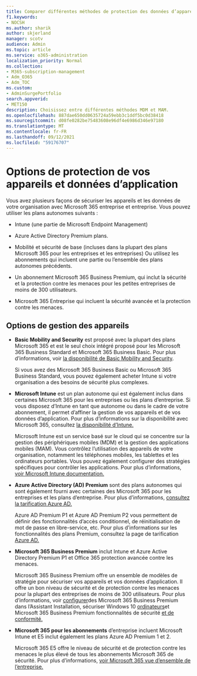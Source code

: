 ```yaml
---
title: Comparer différentes méthodes de protection des données d’appareil et d’application
f1.keywords:
- NOCSH
ms.author: sharik
author: skjerland
manager: scotv
audience: Admin
ms.topic: article
ms.service: o365-administration
localization_priority: Normal
ms.collection:
- M365-subscription-management
- Adm_O365
- Adm_TOC
ms.custom:
- AdminSurgePortfolio
search.appverid:
- MET150
description: Choisissez entre différentes méthodes MDM et MAM.
ms.openlocfilehash: 887dae650dd0635724a59ebb3c1ddf5bc0d38418
ms.sourcegitcommit: d08fe0282be75483608e96df4e6986d346e97180
ms.translationtype: MT
ms.contentlocale: fr-FR
ms.lasthandoff: 09/12/2021
ms.locfileid: "59176707"
---
```

# <a name="options-for-protecting-your-devices-and-app-data"></a>Options de protection de vos appareils et données d’application

Vous avez plusieurs façons de sécuriser les appareils et les données de votre organisation avec Microsoft 365 entreprise et entreprise. Vous pouvez utiliser les plans autonomes suivants :

- Intune (une partie de Microsoft Endpoint Management)
- Azure Active Directory Premium plans.
- Mobilité et sécurité de base (incluses dans la plupart des plans Microsoft 365 pour les entreprises et les entreprises) Ou utilisez les abonnements qui incluent une partie ou l’ensemble des plans autonomes précédents.

- Un abonnement Microsoft 365 Business Premium, qui inclut la sécurité et la protection contre les menaces pour les petites entreprises de moins de 300 utilisateurs.
- Microsoft 365 Entreprise qui incluent la sécurité avancée et la protection contre les menaces.

## <a name="device-management-options"></a>Options de gestion des appareils

- **Basic Mobility and Security** est proposé avec la plupart des plans Microsoft 365 et est le seul choix intégré proposé pour les Microsoft 365 Business Standard et Microsoft 365 Business Basic. Pour plus d’informations, voir [la disponibilité de Basic Mobility and Security](../basic-mobility-security/choose-between-basic-mobility-and-security-and-intune.md#availability-of-basic-mobility-and-security-and-intune). 

    Si vous avez des Microsoft 365 Business Basic ou Microsoft 365 Business Standard, vous pouvez également acheter Intune si votre organisation a des besoins de sécurité plus complexes.
 
- **Microsoft Intune** est un plan autonome qui est également inclus dans certaines Microsoft 365 pour les entreprises ou les plans d’entreprise. Si vous disposez d’Intune en tant que autonome ou dans le cadre de votre abonnement, il permet d’affiner la gestion de vos appareils et de vos données d’application. Pour plus d’informations sur la disponibilité avec Microsoft 365, consultez [la disponibilité d’Intune.](../basic-mobility-security/choose-between-basic-mobility-and-security-and-intune.md#availability-of-basic-mobility-and-security-and-intune)

    Microsoft Intune est un service basé sur le cloud qui se concentre sur la gestion des périphériques mobiles (MDM) et la gestion des applications mobiles (MAM). Vous contrôlez l’utilisation des appareils de votre organisation, notamment les téléphones mobiles, les tablettes et les ordinateurs portables. Vous pouvez également configurer des stratégies spécifiques pour contrôler les applications. Pour plus d’informations, [voir Microsoft Intune documentation.](/mem/intune/)

- **Azure Active Directory (AD) Premium** sont des plans autonomes qui sont également fourni avec certaines des Microsoft 365 pour les entreprises et les plans d’entreprise. Pour plus d’informations, [consultez la tarification Azure AD.](https://azure.microsoft.com/pricing/details/active-directory/)

     Azure AD Premium P1 et Azure AD Premium P2 vous permettent de définir des fonctionnalités d’accès conditionnel, de réinitialisation de mot de passe en libre-service, etc. Pour plus d’informations sur les fonctionnalités des plans Premium, consultez la page de tarification [Azure AD.](https://azure.microsoft.com/pricing/details/active-directory/)
- **Microsoft 365 Business Premium** inclut Intune et Azure Active Directory Premium P1 et Office 365 protection avancée contre les menaces. 
 
    Microsoft 365 Business Premium offre un ensemble de modèles de stratégie pour sécuriser vos appareils et vos données d’application. Il offre un bon niveau de sécurité et de protection contre les menaces pour la plupart des entreprises de moins de 300 utilisateurs. Pour plus d’informations, voir [configurer](../../business/set-up.md)des Microsoft 365 Business Premium dans l’Assistant Installation, sécuriser Windows 10 [ordinateurs](../../business/secure-win-10-pcs.md)et Microsoft 365 Business Premium fonctionnalités de sécurité [et de conformité.](/security-and-compliance/security-your-business-data.md)

- **Microsoft 365 pour les abonnements** d’entreprise incluent Microsoft Intune et E5 inclut également les plans Azure AD Premium 1 et 2.

    Microsoft 365 E5 offre le niveau de sécurité et de protection contre les menaces le plus élevé de tous les abonnements Microsoft 365 de sécurité. Pour plus d’informations, [voir Microsoft 365 vue d’ensemble de l’entreprise.](../../enterprise/microsoft-365-overview.md)